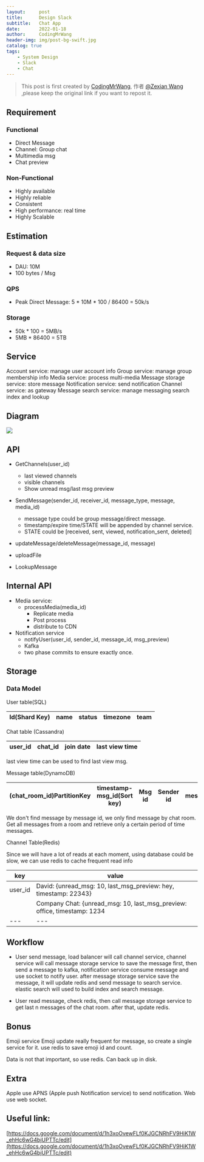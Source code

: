 ```yaml
---
layout:     post
title:      Design Slack
subtitle:   Chat App
date:       2022-01-18
author:     CodingMrWang
header-img: img/post-bg-swift.jpg
catalog: true
tags:
    - System Design
    - Slack
    - Chat
---
```



> This post is first created by [CodingMrWang](http://codingmrwang.github.io), 作者 [@Zexian Wang](http://github.com/codingmrwang) ,please keep the original link if you want to repost it.


## Requirement
### Functional
- Direct Message
- Channel: Group chat
- Multimedia msg
- Chat preview

### Non-Functional
- Highly available
- Highly reliable
- Consistent
- High performance: real time
- Highly Scalable

## Estimation
### Request & data size
- DAU: 10M
- 100 bytes / Msg

### QPS
- Peak Direct Message: 5 * 10M * 100 / 86400 = 50k/s

### Storage
- 50k * 100 = 5MB/s
- 5MB * 86400 = 5TB

## Service

Account service: manage user account info
Group service: manage group membership info
Media service: process multi-media
Message storage service: store message
Notification service: send notification
Channel service: as gateway
Message search service: manage messaging search index and lookup

## Diagram
![](https://drive.google.com/uc?id=1jcYKffK1z25vQ0hDnSXKBfWHV4iwF2F0)

## API
- GetChannels(user_id)
	- last viewed channels
	- visible channels
	- Show unread msg/last msg preview

- SendMessage(sender_id, receiver_id, message_type, message, media_id)
	- message type could be group message/direct message.
	- timestamp/expire time/STATE will be appended by channel service.
	- STATE could be [received, sent, viewed, notification_sent, deleted]
- updateMessage/deleteMessage(message_id, message)
- uploadFile
- LookupMessage

## Internal API
- Media service:
	- processMedia(media_id)
	  - Replicate media
	  - Post process
	  - distribute to CDN
- Notification service
	- notifyUser(user_id, sender_id, message_id, msg_preview)
	- Kafka
	- two phase commits to ensure exactly once.
## Storage
### Data Model

User table(SQL)

|Id(Shard Key)|name|status|timezone|team|
|-------------|----|------|--------|----|

Chat table (Cassandra)

|user_id|chat_id|join date|last view time|
|-------|-------|---------|--------------|

last view time can be used to find last view msg.

Message table(DynamoDB)

|(chat_room_id)PartitionKey|timestamp-msg_id(Sort key)|Msg id|Sender id|message|
|-------------------------|--------------------------|------|---------|-------|

We don't find message by message id, we only find message by chat room. Get all messages from a room and retrieve only a certain period of time messages.

Channel Table(Redis)

Since we will have a lot of reads at each moment, using database could be slow, we can use redis to cache frequent read info

|key|value|
|---|-----|
|user_id|David: {unread_msg: 10, last_msg_preview: hey, timestamp: 22343}|
|  |Company Chat: {unread_msg: 10, last_msg_preview: office, timestamp: 1234|
|---|---|


## Workflow

- User send message, load balancer will call channel service, channel service will call message storage service to save the message first, then send a message to kafka, notification service consume message and use socket to notify user. after message storage service save the message, it will update redis and send message to search service. elastic search will used to build index and search message.

- User read message, check redis, then call message storage service to get last n messages of the chat room. after that, update redis.

## Bonus

Emoji service
Emoji update really frequent for message, so create a single service for it. use redis to save emoji id and count.

Data is not that important, so use redis. Can back up in disk.

## Extra
Apple use APNS (Apple push Notification service) to send notification.
Web use web socket.

## Useful link:
[https://docs.google.com/document/d/1h3xoOvewFLf0KJGCNRhFV9HiK1W_ehHc6wG4bjUPTTc/edit](https://docs.google.com/document/d/1h3xoOvewFLf0KJGCNRhFV9HiK1W_ehHc6wG4bjUPTTc/edit)




